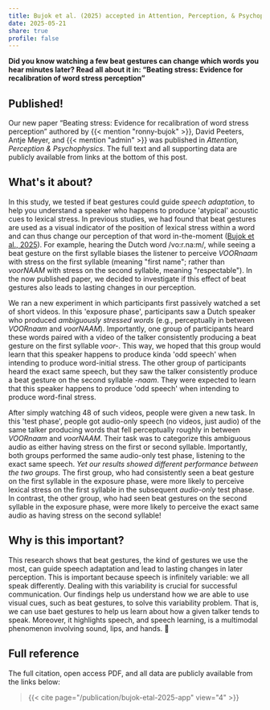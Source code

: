 ```yaml
---
title: Bujok et al. (2025) accepted in Attention, Perception, & Psychophysics!
date: 2025-05-21
share: true
profile: false
---
```


**Did you know watching a few beat gestures can change which words you hear minutes later? Read all about it in: “Beating stress: Evidence for recalibration of word stress perception”**

<!--more-->

## Published!

Our new paper “Beating stress: Evidence for recalibration of word stress perception” authored by {{< mention "ronny-bujok" >}}, David Peeters, Antje Meyer, and {{< mention "admin" >}} was published in *Attention, Perception & Psychophysics*. The full text and all supporting data are publicly available from links at the bottom of this post.

## What's it about?

In this study, we tested if beat gestures could guide *speech adaptation*, to help you understand a speaker who happens to produce 'atypical' acoustic cues to lexical stress. In previous studies, we had found that beat gestures are used as a visual indicator of the position of lexical stress within a word and can thus change our perception of that word in-the-moment ([Bujok et al., 2025](../24-05-13-paper-ls/)). For example, hearing the Dutch word /vo:r.na:m/, while seeing a beat gesture on the first syllable biases the listener to perceive *VOORnaam* with stress on the first syllable (meaning "first name"; rather than *voorNAAM* with stress on the second syllable, meaning "respectable"). In the now published paper, we decided to investigate if this effect of beat gestures also leads to lasting changes in our perception.

We ran a new experiment in which participants first passively watched a set of short videos. In this 'exposure phase', participants saw a Dutch speaker who produced *ambiguously stressed words* (e.g., perceptually in between *VOORnaam* and *voorNAAM*). Importantly, one group of participants heard these words paired with a video of the talker consistently producing a beat gesture on the first syllable *voor-*. This way, we hoped that this group would learn that this speaker happens to produce kinda 'odd speech' when intending to produce word-initial stress. The other group of participants heard the exact same speech, but they saw the talker consistently produce a beat gesture on the second syllable *-naam*. They were expected to learn that this speaker happens to produce 'odd speech' when intending to produce word-final stress.

After simply watching 48 of such videos, people were given a new task. In this 'test phase', people got audio-only speech (no videos, just audio) of the same talker producing words that fell perceptually roughly in between *VOORnaam* and *voorNAAM*. Their task was to categorize this ambiguous audio as either having stress on the first or second syllable. Importantly, both groups performed the same audio-only test phase, listening to the exact same speech. *Yet our results showed different performance between the two groups.* The first group, who had consistently seen a beat gesture on the first syllable in the exposure phase, were more likely to perceive lexical stress on the first syllable in the subsequent *audio-only* test phase. In contrast, the other group, who had seen beat gestures on the second syllable in the exposure phase, were more likely to perceive the exact same audio as having stress on the second syllable!

## Why is this important?

This research shows that beat gestures, the kind of gestures we use the most, can guide speech adaptation and lead to lasting changes in later perception. This is important because speech is infinitely variable: we all speak differently. Dealing with this variability is crucial for successful communication. Our findings help us understand how we are able to use visual cues, such as beat gestures, to solve this variability problem. That is, we can use baet gestures to help us learn about how a given talker tends to speak. Moreover, it highlights speech, and speech learning, is a multimodal phenomenon involving sound, lips, and hands. :wave:

## Full reference

The full citation, open access PDF, and all data are publicly available from the links below:

> {{< cite page="/publication/bujok-etal-2025-app" view="4" >}}
